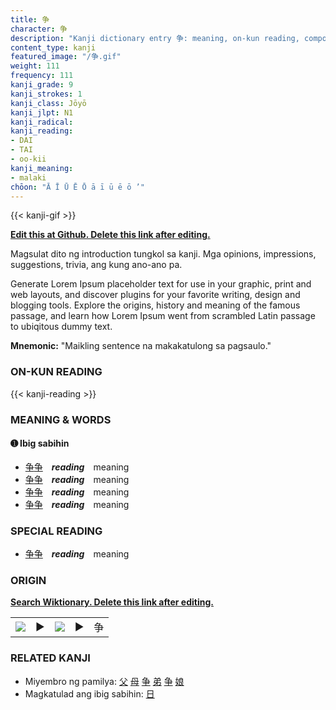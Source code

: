 ```yaml
---
title: 争
character: 争
description: "Kanji dictionary entry 争: meaning, on-kun reading, compounds, origin, related kanji"
content_type: kanji
featured_image: "/争.gif"
weight: 111
frequency: 111
kanji_grade: 9
kanji_strokes: 1
kanji_class: Jōyō
kanji_jlpt: N1
kanji_radical: 
kanji_reading: 
- DAI
- TAI
- oo-kii
kanji_meaning:
- malaki
chōon: "Ā Ī Ū Ē Ō ā ī ū ē ō ’"
---
```

[//]: # (Don't edit the line below. Kanji animated GIF code is automatically generated.)
{{< kanji-gif >}}

[//]: # (Edit below this line.)

**[Edit this at Github. Delete this link after editing.](https://github.com/tim0g/tim/tree/main/content/kanji/争/index.md)**

Magsulat dito ng introduction tungkol sa kanji. Mga opinions, impressions, suggestions, trivia, ang kung ano-ano pa.

Generate Lorem Ipsum placeholder text for use in your graphic, print and web layouts, and discover plugins for your favorite writing, design and blogging tools. Explore the origins, history and meaning of the famous passage, and learn how Lorem Ipsum went from scrambled Latin passage to ubiqitous dummy text.
 
**Mnemonic:** "Maikling sentence na makakatulong sa pagsaulo."

### ON-KUN READING

[//]: # (Don't edit the line below. ON-KUN READING code is automatically generated.)
{{< kanji-reading >}}

### MEANING & WORDS

#### ➊ **Ibig sabihin**
  - [争](../争)[争](../争)　***reading***　meaning
  - [争](../争)[争](../争)　***reading***　meaning
  - [争](../争)[争](../争)　***reading***　meaning
  - [争](../争)[争](../争)　***reading***　meaning

### SPECIAL READING
  - [争](../争)[争](../争)　***reading***　meaning

### ORIGIN

**[Search Wiktionary. Delete this link after editing.](https://wiktionary.org/wiki/争)**
<table class="kanji-table"><tr><td>
<img src="60px-争-bronze.svg.png">
</td><td>▶</td><td>
<img src="60px-争-oracle.svg.png">
</td><td>▶</td>
<td class="kanji-origin">争</td>
</tr></table>

### RELATED KANJI
- Miyembro ng pamilya: [父](../父) [母](../母) [争](../争) [弟](../弟) [争](../争) [娘](../娘)
- Magkatulad ang ibig sabihin: [日](../日)
